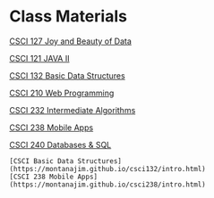 # Class Materials

[CSCI 127 Joy and Beauty of Data](https://montanajim.github.io/csci127/intro.html)

[CSCI 121 JAVA II](https://montanajim.github.io/csci121/intro.html)

[CSCI 132 Basic Data Structures](https://montanajim.github.io/csci132/intro.html)

[CSCI 210 Web Programming](https://montanajim.github.io/CSCI210/intro.html)

[CSCI 232 Intermediate Algorithms](https://montanajim.github.io/CSCI232/intro.html)

[CSCI 238 Mobile Apps](https://montanajim.github.io/csci238/intro.html)

[CSCI 240 Databases & SQL](https://montanajim.github.io/csci240/intro.html)



```{tableofcontents}
[CSCI Basic Data Structures](https://montanajim.github.io/csci132/intro.html)
[CSCI 238 Mobile Apps](https://montanajim.github.io/csci238/intro.html)
```





